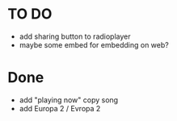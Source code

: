 # TO DO

- add sharing button to radioplayer
- maybe some embed for embedding on web?

# Done
- add "playing now" copy song
- add Europa 2 / Evropa 2